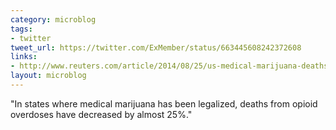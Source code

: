 ```yaml
---
category: microblog
tags:
- twitter
tweet_url: https://twitter.com/ExMember/status/663445608242372608
links:
- http://www.reuters.com/article/2014/08/25/us-medical-marijuana-deaths-idUSKBN0GP1UJ20140825
layout: microblog
---
```

"In states where medical marijuana has been legalized, deaths from opioid overdoses have decreased by almost 25%."
